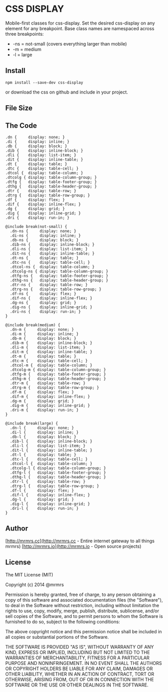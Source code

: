 # CSS DISPLAY

  Mobile-first classes for css-display.
  Set the desired css-display on any element for any breakpoint.
  Base class names are namespaced across three breakpoints:

*  -ns = not-small (covers everything larger than mobile)
*  -m  = medium
*  -l  = large

## Install
```
npm install --save-dev css-display
```
or download the css on github and include in your project.

## File Size


## The Code
```
.dn {     display: none; }
.di {     display: inline; }
.db {     display: block; }
.dib {    display: inline-block; }
.dli {    display: list-item; }
.dit {    display: inline-table; }
.dt {     display: table; }
.dtc {    display: table-cell; }
.dtcol {  display: table-column; }
.dtcolg { display: table-column-group; }
.dtfg {   display: table-footer-group; }
.dthg {   display: table-header-group; }
.dtr {    display: table-row; }
.dtrg {   display: table-row-group; }
.df {     display: flex; }
.dif {    display: inline-flex; }
.dg {     display: grid; }
.dig {    display: inline-grid; }
.dri {    display: run-in; }

@include break(not-small) {
  .dn-ns {     display: none; }
  .di-ns {     display: inline; }
  .db-ns {     display: block; }
  .dib-ns {    display: inline-block; }
  .dli-ns {    display: list-item; }
  .dit-ns {    display: inline-table; }
  .dt-ns {     display: table; }
  .dtc-ns {    display: table-cell; }
  .dtcol-ns {  display: table-column; }
  .dtcolg-ns { display: table-column-group; }
  .dtfg-ns {   display: table-footer-group; }
  .dthg-ns {   display: table-header-group; }
  .dtr-ns {    display: table-row; }
  .dtrg-ns {   display: table-row-group; }
  .df-ns {     display: flex; }
  .dif-ns {    display: inline-flex; }
  .dg-ns {     display: grid; }
  .dig-ns {    display: inline-grid; }
  .dri-ns {    display: run-in; }
}

@include break(medium) {
  .dn-m {     display: none; }
  .di-m {     display: inline; }
  .db-m {     display: block; }
  .dib-m {    display: inline-block; }
  .dli-m {    display: list-item; }
  .dit-m {    display: inline-table; }
  .dt-m {     display: table; }
  .dtc-m {    display: table-cell; }
  .dtcol-m {  display: table-column; }
  .dtcolg-m { display: table-column-group; }
  .dtfg-m {   display: table-footer-group; }
  .dthg-m {   display: table-header-group; }
  .dtr-m {    display: table-row; }
  .dtrg-m {   display: table-row-group; }
  .df-m {     display: flex; }
  .dif-m {    display: inline-flex; }
  .dg-m {     display: grid; }
  .dig-m {    display: inline-grid; }
  .dri-m {    display: run-in; }
}

@include break(large) {
  .dn-l {     display: none; }
  .di-l {     display: inline; }
  .db-l {     display: block; }
  .dib-l {    display: inline-block; }
  .dli-l {    display: list-item; }
  .dit-l {    display: inline-table; }
  .dt-l {     display: table; }
  .dtc-l {    display: table-cell; }
  .dtcol-l {  display: table-column; }
  .dtcolg-l { display: table-column-group; }
  .dtfg-l {   display: table-footer-group; }
  .dthg-l {   display: table-header-group; }
  .dtr-l {    display: table-row; }
  .dtrg-l {   display: table-row-group; }
  .df-l {     display: flex; }
  .dif-l {    display: inline-flex; }
  .dg-l {     display: grid; }
  .dig-l {    display: inline-grid; }
  .dri-l {    display: run-in; }
}

```

## Author

[http://mrmrs.cc](http://mrmrs.cc - Entire internet gateway to all things mrmrs)
[http://mrmrs.io](http://mrmrs.io - Open source projects)

## License

The MIT License (MIT)

Copyright (c) 2014 @mrmrs

Permission is hereby granted, free of charge, to any person obtaining a copy
of this software and associated documentation files (the "Software"), to deal
in the Software without restriction, including without limitation the rights
to use, copy, modify, merge, publish, distribute, sublicense, and/or sell
copies of the Software, and to permit persons to whom the Software is
furnished to do so, subject to the following conditions:

The above copyright notice and this permission notice shall be included in
all copies or substantial portions of the Software.

THE SOFTWARE IS PROVIDED "AS IS", WITHOUT WARRANTY OF ANY KIND, EXPRESS OR
IMPLIED, INCLUDING BUT NOT LIMITED TO THE WARRANTIES OF MERCHANTABILITY,
FITNESS FOR A PARTICULAR PURPOSE AND NONINFRINGEMENT. IN NO EVENT SHALL THE
AUTHORS OR COPYRIGHT HOLDERS BE LIABLE FOR ANY CLAIM, DAMAGES OR OTHER
LIABILITY, WHETHER IN AN ACTION OF CONTRACT, TORT OR OTHERWISE, ARISING FROM,
OUT OF OR IN CONNECTION WITH THE SOFTWARE OR THE USE OR OTHER DEALINGS IN
THE SOFTWARE.

